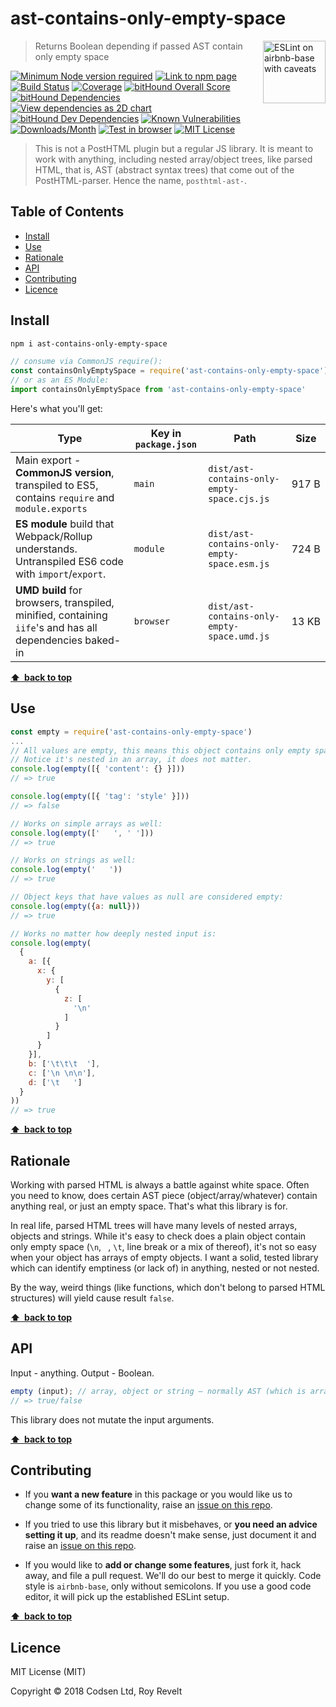 # ast-contains-only-empty-space

<a href="https://github.com/revelt/eslint-on-airbnb-base-badge" style="float: right; padding: 0 0 20px 20px;"><img src="https://cdn.rawgit.com/revelt/eslint-on-airbnb-base-badge/0c3e46c9/lint-badge.svg" alt="ESLint on airbnb-base with caveats" width="100" align="right"></a>

> Returns Boolean depending if passed AST contain only empty space

[![Minimum Node version required][node-img]][node-url]
[![Link to npm page][npm-img]][npm-url]
[![Build Status][travis-img]][travis-url]
[![Coverage][cov-img]][cov-url]
[![bitHound Overall Score][overall-img]][overall-url]
[![bitHound Dependencies][deps-img]][deps-url]
[![View dependencies as 2D chart][deps2d-img]][deps2d-url]
[![bitHound Dev Dependencies][dev-img]][dev-url]
[![Known Vulnerabilities][vulnerabilities-img]][vulnerabilities-url]
[![Downloads/Month][downloads-img]][downloads-url]
[![Test in browser][runkit-img]][runkit-url]
[![MIT License][license-img]][license-url]

> This is not a PostHTML plugin but a regular JS library. It is meant to work with anything, including nested array/object trees, like parsed HTML, that is, AST (abstract syntax trees) that come out of the PostHTML-parser. Hence the name, `posthtml-ast-`.

## Table of Contents

<!-- START doctoc generated TOC please keep comment here to allow auto update -->
<!-- DON'T EDIT THIS SECTION, INSTEAD RE-RUN doctoc TO UPDATE -->


- [Install](#install)
- [Use](#use)
- [Rationale](#rationale)
- [API](#api)
- [Contributing](#contributing)
- [Licence](#licence)

<!-- END doctoc generated TOC please keep comment here to allow auto update -->

## Install

```bash
npm i ast-contains-only-empty-space
```

```js
// consume via CommonJS require():
const containsOnlyEmptySpace = require('ast-contains-only-empty-space')
// or as an ES Module:
import containsOnlyEmptySpace from 'ast-contains-only-empty-space'
```

Here's what you'll get:

Type            | Key in `package.json` | Path  | Size
----------------|-----------------------|-------|--------
Main export - **CommonJS version**, transpiled to ES5, contains `require` and `module.exports` | `main`                | `dist/ast-contains-only-empty-space.cjs.js` | 917&nbsp;B
**ES module** build that Webpack/Rollup understands. Untranspiled ES6 code with `import`/`export`. | `module`              | `dist/ast-contains-only-empty-space.esm.js` | 724&nbsp;B
**UMD build** for browsers, transpiled, minified, containing `iife`'s and has all dependencies baked-in | `browser`            | `dist/ast-contains-only-empty-space.umd.js` | 13&nbsp;KB

**[⬆ &nbsp;back to top](#)**

## Use

```js
const empty = require('ast-contains-only-empty-space')
...
// All values are empty, this means this object contains only empty space.
// Notice it's nested in an array, it does not matter.
console.log(empty([{ 'content': {} }]))
// => true

console.log(empty([{ 'tag': 'style' }]))
// => false

// Works on simple arrays as well:
console.log(empty(['   ', ' ']))
// => true

// Works on strings as well:
console.log(empty('   '))
// => true

// Object keys that have values as null are considered empty:
console.log(empty({a: null}))
// => true

// Works no matter how deeply nested input is:
console.log(empty(
  {
    a: [{
      x: {
        y: [
          {
            z: [
              '\n'
            ]
          }
        ]
      }
    }],
    b: ['\t\t\t  '],
    c: ['\n \n\n'],
    d: ['\t   ']
  }
))
// => true
```

**[⬆ &nbsp;back to top](#)**

## Rationale

Working with parsed HTML is always a battle against white space. Often you need to know, does certain AST piece (object/array/whatever) contain anything real, or just an empty space. That's what this library is for.

In real life, parsed HTML trees will have many levels of nested arrays, objects and strings. While it's easy to check does a plain object contain only empty space (`\n`, ` `, `\t`, line break or a mix of thereof), it's not so easy when your object has arrays of empty objects. I want a solid, tested library which can identify emptiness (or lack of) in anything, nested or not nested.

By the way, weird things (like functions, which don't belong to parsed HTML structures) will yield cause result `false`.

**[⬆ &nbsp;back to top](#)**

## API

Input - anything. Output - Boolean.

```js
empty (input); // array, object or string — normally AST (which is array of nested objects/strings/arrays)
// => true/false
```

This library does not mutate the input arguments.

**[⬆ &nbsp;back to top](#)**

## Contributing

* If you **want a new feature** in this package or you would like us to change some of its functionality, raise an [issue on this repo](https://github.com/codsen/ast-contains-only-empty-space/issues).

* If you tried to use this library but it misbehaves, or **you need an advice setting it up**, and its readme doesn't make sense, just document it and raise an [issue on this repo](https://github.com/codsen/ast-contains-only-empty-space/issues).

* If you would like to **add or change some features**, just fork it, hack away, and file a pull request. We'll do our best to merge it quickly. Code style is `airbnb-base`, only without semicolons. If you use a good code editor, it will pick up the established ESLint setup.

**[⬆ &nbsp;back to top](#)**

## Licence

MIT License (MIT)

Copyright © 2018 Codsen Ltd, Roy Revelt


[node-img]: https://img.shields.io/node/v/ast-contains-only-empty-space.svg?style=flat-square&label=works%20on%20node
[node-url]: https://www.npmjs.com/package/ast-contains-only-empty-space

[npm-img]: https://img.shields.io/npm/v/ast-contains-only-empty-space.svg?style=flat-square&label=release
[npm-url]: https://www.npmjs.com/package/ast-contains-only-empty-space

[travis-img]: https://img.shields.io/travis/codsen/ast-contains-only-empty-space.svg?style=flat-square
[travis-url]: https://travis-ci.org/codsen/ast-contains-only-empty-space

[cov-img]: https://coveralls.io/repos/github/codsen/ast-contains-only-empty-space/badge.svg?style=flat-square?branch=master
[cov-url]: https://coveralls.io/github/codsen/ast-contains-only-empty-space?branch=master

[overall-img]: https://img.shields.io/bithound/code/github/codsen/ast-contains-only-empty-space.svg?style=flat-square
[overall-url]: https://www.bithound.io/github/codsen/ast-contains-only-empty-space

[deps-img]: https://img.shields.io/bithound/dependencies/github/codsen/ast-contains-only-empty-space.svg?style=flat-square
[deps-url]: https://www.bithound.io/github/codsen/ast-contains-only-empty-space/master/dependencies/npm

[deps2d-img]: https://img.shields.io/badge/deps%20in%202D-see_here-08f0fd.svg?style=flat-square
[deps2d-url]: http://npm.anvaka.com/#/view/2d/ast-contains-only-empty-space

[dev-img]: https://img.shields.io/bithound/devDependencies/github/codsen/ast-contains-only-empty-space.svg?style=flat-square
[dev-url]: https://www.bithound.io/github/codsen/ast-contains-only-empty-space/master/dependencies/npm

[vulnerabilities-img]: https://snyk.io/test/github/codsen/ast-contains-only-empty-space/badge.svg?style=flat-square
[vulnerabilities-url]: https://snyk.io/test/github/codsen/ast-contains-only-empty-space

[downloads-img]: https://img.shields.io/npm/dm/ast-contains-only-empty-space.svg?style=flat-square
[downloads-url]: https://npmcharts.com/compare/ast-contains-only-empty-space

[runkit-img]: https://img.shields.io/badge/runkit-test_in_browser-a853ff.svg?style=flat-square
[runkit-url]: https://npm.runkit.com/ast-contains-only-empty-space

[license-img]: https://img.shields.io/npm/l/ast-contains-only-empty-space.svg?style=flat-square
[license-url]: https://github.com/codsen/ast-contains-only-empty-space/blob/master/license.md
